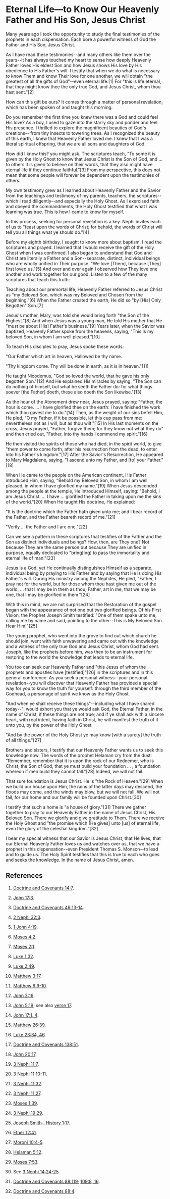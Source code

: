# Eternal Life—to Know Our Heavenly Father and His Son, Jesus Christ

Many years ago I took the opportunity to study the final testimonies of the
prophets in each dispensation. Each bore a powerful witness of God the Father
and His Son, Jesus Christ.

As I have read these testimonies--and many others like them over the years--it
has always touched my heart to sense how deeply Heavenly Father loves His
eldest Son and how Jesus shows His love by His obedience to His Father's will.
I testify that when we do what is necessary to know Them and know Their love
for one another, we will obtain "the greatest of all the gifts of God"--even
eternal life.[1] For "this is life eternal, that they might know thee the only
true God, and Jesus Christ, whom thou hast sent."[2]

How can this gift be ours? It comes through a matter of personal revelation,
which has been spoken of and taught this morning.

Do you remember the first time you knew there was a God and could feel His
love? As a boy, I used to gaze into the starry sky and ponder and feel His
presence. I thrilled to explore the magnificent beauties of God's creations--
from tiny insects to towering trees. As I recognized the beauty of this earth,
I knew that Heavenly Father loved me. I knew that I was a literal spiritual
offspring, that we are all sons and daughters of God.

How did I know this? you might ask. The scriptures teach, "To some it is given
by the Holy Ghost to know that Jesus Christ is the Son of God, and ... to others
it is given to believe on their words, that they also might have eternal life
if they continue faithful."[3] From my perspective, this does not mean that
some people will forever be dependent upon the testimonies of others.

My own testimony grew as I learned about Heavenly Father and the Savior from
the teachings and testimony of my parents, teachers, the scriptures--which I
read diligently--and especially the Holy Ghost. As I exercised faith and
obeyed the commandments, the Holy Ghost testified that what I was learning was
true. This is how I came to know for myself.

In this process, seeking for personal revelation is a key. Nephi invites each
of us to "feast upon the words of Christ; for behold, the words of Christ will
tell you all things what ye should do."[4]

Before my eighth birthday, I sought to know more about baptism. I read the
scriptures and prayed. I learned that I would receive the gift of the Holy
Ghost when I was confirmed. I also began to understand that God and Christ are
literally a Father and a Son--separate, distinct, individual beings who are
wholly unified in Their purpose. "We love [Them], because [They] first loved
us."[5] And over and over again I observed how They love one another and work
together for our good. Listen to a few of the many scriptures that teach this
truth:

Teaching about our premortal life, Heavenly Father referred to Jesus Christ as
"my Beloved Son, which was my Beloved and Chosen from the beginning."[6] When
the Father created the earth, He did so "by [His] Only Begotten" Son.[7]

Jesus's mother, Mary, was told she would bring forth "the Son of the
Highest."[8] And when Jesus was a young man, He told His mother that He "must
be about [His] Father's business."[9] Years later, when the Savior was
baptized, Heavenly Father spoke from the heavens, saying, "This is my beloved
Son, in whom I am well pleased."[10]

To teach His disciples to pray, Jesus spoke these words:

"Our Father which art in heaven, Hallowed be thy name.

"Thy kingdom come. Thy will be done in earth, as it is in heaven."[11]

He taught Nicodemus, "God so loved the world, that he gave his only begotten
Son."[12] And He explained His miracles by saying, "The Son can do nothing of
himself, but what he seeth the Father do: for what things soever [the Father]
doeth, these also doeth the Son likewise."[13]

As the hour of the Atonement drew near, Jesus prayed, saying: "Father, the
hour is come. ... I have glorified thee on the earth: I have finished the work
which thou gavest me to do."[14] Then, as the weight of our sins befell Him,
He pled, "O my Father, if it be possible, let this cup pass from me:
nevertheless not as I will, but as thou wilt."[15] In His last moments on the
cross, Jesus prayed, "Father, forgive them; for they know not what they do"
and then cried out, "Father, into thy hands I commend my spirit."[16]

He then visited the spirits of those who had died, in the spirit world, to
give "them power to come forth, after his resurrection from the dead, to enter
into his Father's kingdom."[17] After the Savior's Resurrection, He appeared
to Mary Magdalene, saying, "I ascend unto my Father, and [to] your
Father."[18]

When He came to the people on the American continent, His Father introduced
Him, saying, "Behold my Beloved Son, in whom I am well pleased, in whom I have
glorified my name."[19] When Jesus descended among the people at the temple,
He introduced Himself, saying: "Behold, I am Jesus Christ. ... I have ...
glorified the Father in taking upon me the sins of the world."[20] When He
taught His doctrine, He explained:

"It is the doctrine which the Father hath given unto me; and I bear record of
the Father, and the Father beareth record of me."[21]

"Verily ... the Father and I are one."[22]

Can we see a pattern in these scriptures that testifies of the Father and the
Son as distinct individuals and beings? How, then, are They one? Not because
They are the same person but because They are unified in purpose, equally
dedicated to "bring[ing] to pass the immortality and eternal life of man."[23]

Jesus is a God, yet He continually distinguishes Himself as a separate,
individual being by praying to His Father and by saying that He is doing His
Father's will. During His ministry among the Nephites, He pled, "Father, I
pray not for the world, but for those whom thou hast given me out of the
world, ... that I may be in them as thou, Father, art in me, that we may be one,
that I may be glorified in them."[24]

With this in mind, we are not surprised that the Restoration of the gospel
began with the appearance of not one but two glorified beings. Of his First
Vision, the Prophet Joseph Smith testified: "One of them spake unto me,
calling me by name and said, pointing to the other--This is My Beloved Son.
Hear Him!"[25]

The young prophet, who went into the grove to find out which church he should
join, went with faith unwavering and came out with the knowledge and a witness
of the only true God and Jesus Christ, whom God had sent. Joseph, like the
prophets before him, was then to be an instrument for restoring to the world
the knowledge that leads to eternal life.

You too can seek our Heavenly Father and "this Jesus of whom the prophets and
apostles have [testified]"[26] in the scriptures and in this general
conference. As you seek a personal witness--your personal revelation--you will
discover that Heavenly Father has provided a special way for you to know the
truth for yourself: through the third member of the Godhead, a personage of
spirit we know as the Holy Ghost.

"And when ye shall receive these things"--including what I have shared
today--"I would exhort you that ye would ask God, the Eternal Father, in the
name of Christ, if these things are not true; and if ye shall ask with a
sincere heart, with real intent, having faith in Christ, he will manifest the
truth of it unto you, by the power of the Holy Ghost.

"And by the power of the Holy Ghost ye may know [with a surety] the truth of
all things."[27]

Brothers and sisters, I testify that our Heavenly Father wants us to seek this
knowledge now. The words of the prophet Helaman cry from the dust: "Remember,
remember that it is upon the rock of our Redeemer, who is Christ, the Son of
God, that ye must build your foundation ... , a foundation whereon if men build
they cannot fall."[28] Indeed, we will not fail.

That sure foundation is Jesus Christ. He is "the Rock of Heaven."[29] When we
build our house upon Him, the rains of the latter days may descend, the floods
may come, and the winds may blow, but we will not fall. We will not fail, for
our home and our family will be founded upon Christ.[30]

I testify that such a home is "a house of glory."[31] There we gather together
to pray to our Heavenly Father in the name of Jesus Christ, His Beloved Son.
There we glorify and give gratitude to Them. There we receive the Holy Ghost
and "the promise which [He gives] unto [us] of eternal life, even the glory of
the celestial kingdom."[32]

I bear my special witness that our Savior is Jesus Christ, that He lives, that
our Eternal Heavenly Father loves us and watches over us, that we have a
prophet in this dispensation--even President Thomas S. Monson--to lead and to
guide us. The Holy Spirit testifies that this is true to each who goes and
seeks the knowledge. In the name of Jesus Christ, amen.

## References

  1. [Doctrine and Covenants 14:7](https://www.lds.org/scriptures/dc-testament/dc/14.7?lang=eng#6).

  2. [John 17:3](https://www.lds.org/scriptures/nt/john/17.3?lang=eng#2).

  3. [Doctrine and Covenants 46:13-14](https://www.lds.org/scriptures/dc-testament/dc/46.13-14?lang=eng#12).

  4. [2 Nephi 32:3](https://www.lds.org/scriptures/bofm/2-ne/32.3?lang=eng#2).

  5. [1 John 4:19](https://www.lds.org/scriptures/nt/1-jn/4.19?lang=eng#18).

  6. [Moses 4:2](https://www.lds.org/scriptures/pgp/moses/4.2?lang=eng#1).

  7. [Moses 2:1](https://www.lds.org/scriptures/pgp/moses/2.1?lang=eng#0).

  8. [Luke 1:32](https://www.lds.org/scriptures/nt/luke/1.32?lang=eng#31).

  9. [Luke 2:49](https://www.lds.org/scriptures/nt/luke/2.49?lang=eng#48).

  10. [Matthew 3:17](https://www.lds.org/scriptures/nt/matt/3.17?lang=eng#16).

  11. [Matthew 6:9-10](https://www.lds.org/scriptures/nt/matt/6.9-10?lang=eng#8).

  12. [John 3:16](https://www.lds.org/scriptures/nt/john/3.16?lang=eng#15).

  13. [John 5:19](https://www.lds.org/scriptures/nt/john/5.19?lang=eng#18); see also [verse 17](https://www.lds.org/scriptures/nt/john/5.17?lang=eng#16).

  14. [John 17:1, 4](https://www.lds.org/scriptures/nt/john/17.1%2C4?lang=eng#0).

  15. [Matthew 26:39](https://www.lds.org/scriptures/nt/matt/26.39?lang=eng#38).

  16. [Luke 23:34, 46](https://www.lds.org/scriptures/nt/luke/23.34%2C46?lang=eng#33).

  17. [Doctrine and Covenants 138:51](https://www.lds.org/scriptures/dc-testament/dc/138.51?lang=eng#50).

  18. [John 20:17](https://www.lds.org/scriptures/nt/john/20.17?lang=eng#16).

  19. [3 Nephi 11:7](https://www.lds.org/scriptures/bofm/3-ne/11.7?lang=eng#6).

  20. [3 Nephi 11:10-11](https://www.lds.org/scriptures/bofm/3-ne/11.10-11?lang=eng#9).

  21. [3 Nephi 11:32](https://www.lds.org/scriptures/bofm/3-ne/11.32?lang=eng#31).

  22. [3 Nephi 11:27](https://www.lds.org/scriptures/bofm/3-ne/11.27?lang=eng#26).

  23. [Moses 1:39](https://www.lds.org/scriptures/pgp/moses/1.39?lang=eng#38).

  24. [3 Nephi 19:29](https://www.lds.org/scriptures/bofm/3-ne/19.29?lang=eng#28).

  25. [Joseph Smith--History 1:17](https://www.lds.org/scriptures/pgp/js-h/1.17?lang=eng#16).

  26. [Ether 12:41](https://www.lds.org/scriptures/bofm/ether/12.41?lang=eng#40).

  27. [Moroni 10:4-5](https://www.lds.org/scriptures/bofm/moro/10.4-5?lang=eng#3).

  28. [Helaman 5:12](https://www.lds.org/scriptures/bofm/hel/5.12?lang=eng#11).

  29. [Moses 7:53](https://www.lds.org/scriptures/pgp/moses/7.53?lang=eng#52).

  30. See [3 Nephi 14:24-25](https://www.lds.org/scriptures/bofm/3-ne/14.24-25?lang=eng#23).

  31. [Doctrine and Covenants 88:119](https://www.lds.org/scriptures/dc-testament/dc/88.119?lang=eng#118); [109:8, 16](https://www.lds.org/scriptures/dc-testament/dc/109.8%2C16?lang=eng#7).

  32. [Doctrine and Covenants 88:4](https://www.lds.org/scriptures/dc-testament/dc/88.4?lang=eng#3).

